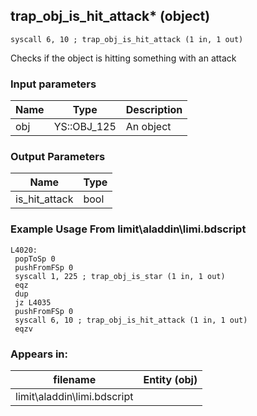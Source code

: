 ## trap_obj_is_hit_attack* (object)

`syscall 6, 10 ; trap_obj_is_hit_attack (1 in, 1 out)`

Checks if the object is hitting something with an attack

### Input parameters
| Name | Type | Description
|------|------|------------
| obj   | YS::OBJ_125   | An object


### Output Parameters
| Name | Type
|------|-----
| is_hit_attack   | bool   
### Example Usage From limit\aladdin\limi.bdscript
```plaintext
L4020:
 popToSp 0
 pushFromFSp 0
 syscall 1, 225 ; trap_obj_is_star (1 in, 1 out)
 eqz 
 dup 
 jz L4035
 pushFromFSp 0
 syscall 6, 10 ; trap_obj_is_hit_attack (1 in, 1 out)
 eqzv
```


### Appears in:
| filename | Entity (obj)
|----------|-------------
| limit\aladdin\limi.bdscript       |           



